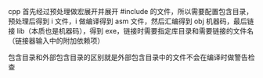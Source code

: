 
cpp 首先经过预处理做宏展开并展开 #include 的文件，所以需要配置包含目录，预处理后得到 i 文件，i 做编译得到 asm 文件，然后汇编得到 obj 机器码，最后链接 lib（本质也是机器码），得到 exe，链接时需要指定库目录和需要链接的文件名（链接器输入中的附加依赖项）

包含目录和外部包含目录的区别就是外部包含目录中的文件不会在编译时做警告检查